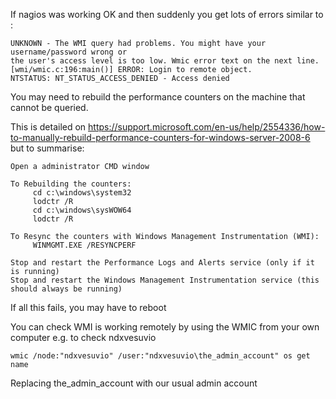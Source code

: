 If nagios was working OK and then suddenly you get lots of errors similar to : 
```
UNKNOWN - The WMI query had problems. You might have your username/password wrong or 
the user's access level is too low. Wmic error text on the next line.
[wmi/wmic.c:196:main()] ERROR: Login to remote object.
NTSTATUS: NT_STATUS_ACCESS_DENIED - Access denied
```
You may need to rebuild the performance counters on the machine that cannot be queried.

This is detailed on https://support.microsoft.com/en-us/help/2554336/how-to-manually-rebuild-performance-counters-for-windows-server-2008-6 but to summarise:
```
Open a administrator CMD window

To Rebuilding the counters:
     cd c:\windows\system32
     lodctr /R
     cd c:\windows\sysWOW64
     lodctr /R

To Resync the counters with Windows Management Instrumentation (WMI):
     WINMGMT.EXE /RESYNCPERF

Stop and restart the Performance Logs and Alerts service (only if it is running)
Stop and restart the Windows Management Instrumentation service (this should always be running)
```

If all this fails, you may have to reboot

You can check WMI is working remotely by using the WMIC from your own computer e.g. to check ndxvesuvio
```
wmic /node:"ndxvesuvio" /user:"ndxvesuvio\the_admin_account" os get name
```
Replacing  the_admin_account  with our usual admin account


